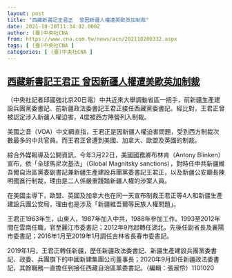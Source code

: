 ```yaml
---
layout: post
title: "西藏新書記王君正  曾因新疆人權遭美歐英加制裁"
date: 2021-10-20T11:34:02.000Z
author: (臺)中央社CNA
from: https://www.cna.com.tw/news/acn/202110200332.aspx
tags: [ (臺)中央社CNA ]
categories: [ (臺)中央社CNA ]
---
```

<!--1634729642000-->
[西藏新書記王君正  曾因新疆人權遭美歐英加制裁](https://www.cna.com.tw/news/acn/202110200332.aspx)
------

<div>
<div></div><div><p>（中央社記者邱國強北京20日電）中共近來大舉調動省區一把手，前新疆生產建設兵團黨委書記、前新疆政法委書記王君正接任西藏黨委書記。經比對，王君正曾被認定涉入新疆人權迫害，4度被西方陣營列入制裁。</p><p>美國之音（VOA）中文網直指，王君正是因新疆人權迫害問題，受到西方制裁次數最多的中共官員。而王君正曾遭到美國、加拿大、歐盟及英國的制裁。</p><p>綜合外媒報導及公開資訊，今年3月22日，美國國務卿布林肯（Antony Blinken）宣布，依「全球馬尼次基法」（Global Magnitsky sanctions），對時任中共新疆維吾爾自治區黨委副書記兼新疆生產建設兵團黨委書記王君正，以及新疆公安廳長陳明國進行制裁，理由是二人係嚴重踐踏新疆人權的涉案人員。</p><p>在美國主導下，歐盟、英國及加拿大也在同一天宣布制裁王君正等4人和新疆生產建設兵團公安局，理由也是涉及「新疆維吾爾等民族人權問題」。</p><p>王君正1963年生，山東人，1987年加入中共，1988年參加工作。1993至2012年間在雲南任職，官至麗江市委書記；2012年9月起轉任湖北，先後任副省長及襄陽市委書記；2016年1月至2019年1月調任吉林省長春市委書記。</p><p>2019年1月，王君正轉任新疆，歷任新疆政法委書記、新疆生產建設兵團黨委書記、政委、兵團旗下的中國新建集團公司董事長；2020年9月卸任新疆政法委書記，其餘職務一直擔任到接任西藏自治區黨委書記。（編輯：張淑伶）1101020</p></div>
</div>
